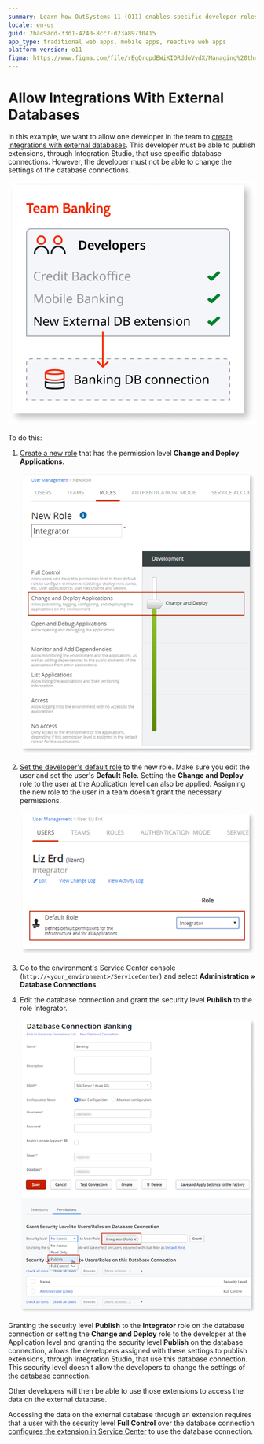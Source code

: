 ```yaml
---
summary: Learn how OutSystems 11 (O11) enables specific developer roles to integrate with external databases without altering connection settings.
locale: en-us
guid: 2bac9add-33d1-4240-8cc7-d23a897f0415
app_type: traditional web apps, mobile apps, reactive web apps
platform-version: o11
figma: https://www.figma.com/file/rEgQrcpdEWiKIORddoVydX/Managing%20the%20Applications%20Lifecycle?node-id=267:84
---
```


# Allow Integrations With External Databases

In this example, we want to allow one developer in the team to [create integrations with external databases](../../integration-with-systems/external-database/connect-external-db.md). This developer must be able to publish extensions, through Integration Studio, that use specific database connections. However, the developer must not be able to change the settings of the database connections.

![Diagram illustrating the process of integrating with an external database](images/external-db-integration-diag.png "External Database Integration Diagram")

To do this:

1. [Create a new role](create-an-it-role.md#create-a-new-role) that has the permission level **Change and Deploy Applications**.  

    ![Screenshot showing the creation of a new IT role with Change and Deploy Applications permission](images/external-db-integration-new-role-lt.png "Creating a New IT Role")

1. [Set the developer's default role](create-an-it-role.md#set-the-user-default-role) to the new role. Make sure you edit the user and set the user's **Default Role**. Setting the **Change and Deploy** role to the user at the Application level can also be applied. Assigning the new role to the user in a team doesn't grant the necessary permissions.  

    ![Screenshot depicting how to set a developer's default role to a newly created IT role](images/external-db-integration-set-default-role-lt.png "Setting Developer's Default Role")

1. Go to the environment's Service Center console (`http://<your_environment>/ServiceCenter`) and select **Administration » Database Connections**.

1. Edit the database connection and grant the security level **Publish** to the role Integrator.  

    ![Screenshot of the Service Center console showing the security settings for a database connection](images/external-db-integration-connection-security-sc.png "Database Connection Security Settings")

Granting the security level **Publish** to the **Integrator** role on the database connection or setting the **Change and Deploy** role to the developer at the Application level and granting the security level **Publish** on the database connection, allows the developers assigned with these settings to publish extensions, through Integration Studio, that use this database connection. This security level doesn't allow the developers to change the settings of the database connection.

Other developers will then be able to use those extensions to access the data on the external database.

<div class="info" markdown="1">

Accessing the data on the external database through an extension requires that a user with the security level **Full Control** over the database connection [configures the extension in Service Center](../../integration-with-systems/external-database/connect-external-db.md#configure-the-extension-to-use-a-database-connection) to use the database connection.

</div>
